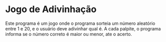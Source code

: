 # Jogo de Adivinhação

Este programa é um jogo onde o programa sorteia um número aleatório entre 1 e 20, e o usuário deve adivinhar qual é. A cada palpite, o programa informa se o número correto é maior ou menor, ate o acerto.